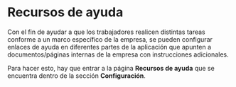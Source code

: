 # Recursos de ayuda
Con el fin de ayudar a que los trabajadores realicen distintas tareas conforme a un marco específico de la empresa, se pueden configurar enlaces de ayuda en diferentes partes de la aplicación que apunten a documentos/páginas internas de la empresa con instrucciones adicionales.

Para hacer esto, hay que entrar a la página **Recursos de ayuda** que se encuentra dentro de la sección **Configuración**.
